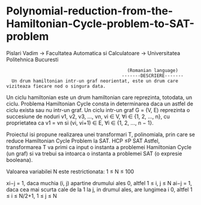 # Polynomial-reduction-from-the-Hamiltonian-Cycle-problem-to-SAT-problem

Pislari Vadim -> Facultatea Automatica si Calculatoare -> Universitatea Politehnica Bucuresti

                                                 (Romanian language)
                                               -------DESCRIERE-------
      Un drum hamiltonian intr-un graf neorientat, este un drum care viziteaza fiecare nod o singura data.
Un ciclu hamiltonian este un drum hamiltonian care reprezinta, totodata, un ciclu.
Problema Hamiltonian Cycle consta in determinarea daca un astfel de ciclu exista sau nu intr-un graf.
Un ciclu intr-un graf G = (V, E) reprezinta o succesiune de noduri v1, v2, v3, ..., vn, vi ∈ V, ∀i ∈
{1, 2, ..., n}, cu proprietatea ca v1 = vn si (vi, vi+1) ∈ E, ∀i ∈ {1, 2, ..., n − 1}.

Proiectul isi propune realizarea unei transformari T, polinomiala, prin care se reduce Hamiltonian Cycle 
Problem la SAT. HCP ≤P SAT
Astfel, transformarea T va primi ca input o instanta a problemei Hamiltonian Cycle (un graf) si va
trebui sa intoarca o instanta a problemei SAT (o expresie booleana).


Valoarea variabilei N este restrictionata: 1 ≤ N ≤ 100

xi−j =  1, daca muchia (i, j) apartine drumului ales 
        0, altfel  1 ≤ i, j ≤ N
ai−j =  1, daca cea mai scurta cale de la 1 la j, in drumul ales, are lungimea i
        0, altfel 1 ≤ i ≤ N/2+1, 1 ≤ j ≤ N
